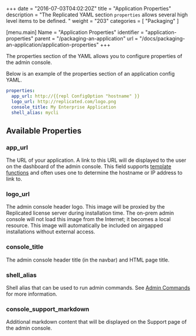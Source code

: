 +++
date = "2016-07-03T04:02:20Z"
title = "Application Properties"
description = "The Replicated YAML section `properties` allows several high level items to be defined. "
weight = "203"
categories = [ "Packaging" ]

[menu.main]
Name       = "Application Properties"
identifier = "application-properties"
parent     = "/packaging-an-application"
url        = "/docs/packaging-an-application/application-properties"
+++

The properties section of the YAML allows you to configure properties of the admin console.

Below is an example of the properties section of an application config YAML.

```yml
properties:
  app_url: http://{{repl ConfigOption "hostname" }}
  logo_url: http://replicated.com/logo.png
  console_title: My Enterprise Application
  shell_alias: mycli
```

## Available Properties
### app_url
The URL of your application. A link to this URL will de displayed to the user on the dashboard of the admin console. This
field supports [template functions](/packaging-an-application/template-functions/) and often uses one to determine the
hostname or IP address to link to.

### logo_url
The admin console header logo.  This image will be proxied by the Replicated license server during installation time. The
on-prem admin console will not load this image from the Internet; it becomes a local resource. This image will automatically
be included on airgapped installations without external access.

### console_title
The admin console header title (in the navbar) and HTML page title.

### shell_alias
Shell alias that can be used to run admin commands. See [Admin Commands](/packaging-an-application/admin-commands/)
for more information.

### console_support_markdown
Additional markdown content that will be displayed on the Support page of the admin console.
